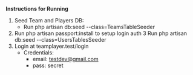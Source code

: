 **Instructions for Running**
1. Seed Team and Players DB:
   - Run php artisan db:seed --class=TeamsTableSeeder
2. Run php artisan passport:install to setup login auth
3 Run php artisan db:seed --class=UsersTablesSeeder
4. Login at teamplayer.test/login 
   - Credentials:
       - email: testdev@gmail.com
       - pass: secret
